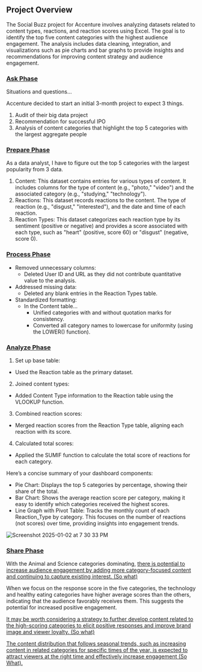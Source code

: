 ## **Project Overview**
The Social Buzz project for Accenture involves analyzing datasets related to content types, reactions, and reaction scores using Excel. The goal is to identify the top five content categories with the highest audience engagement. The analysis includes data cleaning, integration, and visualizations such as pie charts and bar graphs to provide insights and recommendations for improving content strategy and audience engagement.



### <ins>Ask Phase</ins>

Situations and questions…

Accenture decided to start an initial 3-month project to expect 3 things. 
  1. Audit of their big data project
  2. Recommendation for successful IPO
  3. Analysis of content categories that highlight the top 5 categories with the largest aggregate people


### <ins>Prepare Phase</ins>
As a data analyst, I have to figure out the top 5 categories with the largest popularity from 3 data. 
  1. Content: This dataset contains entries for various types of content. It includes columns for the type of content (e.g., "photo," "video") and the associated category (e.g., "studying," "technology").
  2. Reactions: This dataset records reactions to the content. The type of reaction (e.g., "disgust," "interested"), and the date and time of each reaction.
  3. Reaction Types: This dataset categorizes each reaction type by its sentiment (positive or negative) and provides a score associated with each type, such as "heart" (positive, score 60) or "disgust" (negative, score 0).


### <ins>Process Phase</ins>
* Removed unnecessary columns:
  * Deleted User ID and URL as they did not contribute quantitative value to the analysis.
* Addressed missing data:
  * Deleted any blank entries in the Reaction Types table.
* Standardized formatting:
  * In the Content table...
    - Unified categories with and without quotation marks for consistency.
    - Converted all category names to lowercase for uniformity (using the LOWER() function).


### <ins>Analyze Phase</ins>
1. Set up base table:
  * Used the Reaction table as the primary dataset.
2. Joined content types:
  * Added Content Type information to the Reaction table using the VLOOKUP function.
3. Combined reaction scores:
  * Merged reaction scores from the Reaction Type table, aligning each reaction with its score.
4. Calculated total scores:
  * Applied the SUMIF function to calculate the total score of reactions for each category.

Here’s a concise summary of your dashboard components:
 * Pie Chart: Displays the top 5 categories by percentage, showing their share of the total.
 * Bar Chart: Shows the average reaction score per category, making it easy to identify which categories received the highest scores.
 * Line Graph with Pivot Table: Tracks the monthly count of each Reaction_Type by category. This focuses on the number of reactions (not scores) over time, providing insights into   engagement trends.

![Screenshot 2025-01-02 at 7 30 33 PM](https://github.com/user-attachments/assets/79c7f16a-7ae5-4f78-899c-697a1b497b75)

### <ins>Share Phase</ins>
With the Animal and Science categories dominating, <ins>there is potential to increase audience engagement by adding more category-focused content and continuing to capture existing interest. (So what)</ins>

When we focus on the response score in the five categories, the technology and healthy eating categories have higher average scores than the others, indicating that the audience favorably receives them. This suggests the potential for increased positive engagement.

<ins>It may be worth considering a strategy to further develop content related to the high-scoring categories to elicit positive responses and improve brand image and viewer loyalty. (So what)</ins>

<ins>The content distribution that follows seasonal trends, such as increasing content in related categories for specific times of the year, is expected to attract viewers at the right time and effectively increase engagement (So What). </ins>
